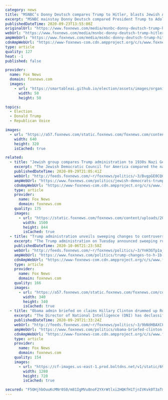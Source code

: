 ```yaml
---
category: news
title: "MSNBC’s Donny Deutsch compares Trump to Hitler, blasts Jewish Americans who support him"
excerpt: "MSNBC mainstay Donny Deutsch compared President Trump to Adolf Hitler on Wednesday morning and blasted Jewish Americans who plan to vote for him in November."
publishedDateTime: 2020-09-23T13:55:00Z
originalUrl: "https://www.foxnews.com/media/msnbc-donny-deutsch-trump-hitler"
webUrl: "https://www.foxnews.com/media/msnbc-donny-deutsch-trump-hitler"
ampWebUrl: "https://www.foxnews.com/media/msnbc-donny-deutsch-trump-hitler.amp"
cdnAmpWebUrl: "https://www-foxnews-com.cdn.ampproject.org/c/s/www.foxnews.com/media/msnbc-donny-deutsch-trump-hitler.amp"
type: article
quality: 127
heat: -1
published: false

provider:
  name: Fox News
  domain: foxnews.com
  images:
    - url: "https://smartableai.github.io/election/assets/images/organizations/foxnews.com-50x50.jpg"
      width: 50
      height: 50

topics:
  - Election
  - Donald Trump
  - Republican Voice

images:
  - url: "https://a57.foxnews.com/static.foxnews.com/foxnews.com/content/uploads/2019/10/640/320/Donny-Deutsch-donald-trump-MSNBC-AP.jpg?ve=1&tl=1"
    width: 640
    height: 320
    isCached: true

related:
  - title: "Jewish group compares Trump administration to 1930s Nazi Germany"
    excerpt: "The Jewish Democratic Council for America compared the nation under President Trump to Germany under Adolf Hitler in the 1930s in a new ad targeting Jewish voters in swing states. "
    publishedDateTime: 2020-09-29T21:05:41Z
    webUrl: "http://feeds.foxnews.com/~r/foxnews/politics/~3/BvgpGE0CQOo/jewish-democrats-trumps-america-nazi-germany"
    ampWebUrl: "https://www.foxnews.com/politics/jewish-democrats-trumps-america-nazi-germany.amp"
    cdnAmpWebUrl: "https://www-foxnews-com.cdn.ampproject.org/c/s/www.foxnews.com/politics/jewish-democrats-trumps-america-nazi-germany.amp"
    type: article
    provider:
      name: Fox News
      domain: foxnews.com
    quality: 175
    images:
      - url: "https://static.foxnews.com/foxnews.com/content/uploads/2020/09/trump-example.jpg"
        width: 1500
        height: 844
        isCached: true
  - title: "Trump administration unveils sweeping changes to controversial H-1B guest worker program"
    excerpt: "The Trump administration on Tuesday announced sweeping rule changes to the controversial H-1B guest worker program -- changes that the administration says will protect American wages, prevent abuse and hit more than a third of the tens of thousands of applications filed each year."
    publishedDateTime: 2020-10-06T21:23:58Z
    webUrl: "http://feeds.foxnews.com/~r/foxnews/politics/~3/YnH3GTp1a_c/trump-changes-to-h-1b-guest-worker-program"
    ampWebUrl: "https://www.foxnews.com/politics/trump-changes-to-h-1b-guest-worker-program.amp"
    cdnAmpWebUrl: "https://www-foxnews-com.cdn.ampproject.org/c/s/www.foxnews.com/politics/trump-changes-to-h-1b-guest-worker-program.amp"
    type: article
    provider:
      name: Fox News
      domain: foxnews.com
    quality: 166
    images:
      - url: "https://a57.foxnews.com/static.foxnews.com/foxnews.com/content/uploads/2018/09/340/340/i-8dn8554-xl.jpg?ve=1&tl=1"
        width: 340
        height: 340
        isCached: true
  - title: "Obama admin briefed on claims Hillary Clinton drummed up Russia controversy to vilify Trump, distract from emails"
    excerpt: "The Director of National Intelligence (DNI) has declassified information indicating that former President Obama's administration knew of allegations that former Democratic presidential nominee Hillary Clinton was attempting to tie Trump to Russia and distract from her email scandal in 2016 -- raising"
    publishedDateTime: 2020-09-29T21:33:24Z
    webUrl: "http://feeds.foxnews.com/~r/foxnews/politics/~3/9bNdHBAXCFc/obama-briefed-clinton-russia-vilify-trump-distract"
    ampWebUrl: "https://www.foxnews.com/politics/obama-briefed-clinton-russia-vilify-trump-distract.amp"
    cdnAmpWebUrl: "https://www-foxnews-com.cdn.ampproject.org/c/s/www.foxnews.com/politics/obama-briefed-clinton-russia-vilify-trump-distract.amp"
    type: article
    provider:
      name: Fox News
      domain: foxnews.com
    quality: 154
    images:
      - url: "https://cf-images.us-east-1.prod.boltdns.net/v1/static/694940094001/743cb30c-5d63-4ec9-aa85-301a9c796d0d/a31e0442-cf78-4648-8907-14d0198cdc5a/1280x720/match/image.jpg"
        width: 1280
        height: 720
        isCached: true

secured: "F5OHjhbOuuKcMNr0S0/m81IgMVu8noF2YXrWtlxi2HQKfH1TjnIVKvk0T3aTmNB7/VT28xUDAHBPf2Phow811ZwAG5jLKHQsKRGwK+CtW6Dupw+UxxT8Vq/lByBGxG76m3a5DzvBbAmS9y6vedYa/eD8qZD5rs/WCeMuzA6Ou8ZkFussPjEdnd3oKxdCc4CYnBXKTdjhoQ+g9OuXzVU87VJ9yF2PhxPtlY9+qvpizdxJumKOO9oo8ygCG4SUtaSwl5d+PAAlN15JItvnlA8RPbvcNsWWSxaAbbCOWwJlXYzinpfiaNa9iAJcS9nlSeYy8DqsaKchWPgdof0q7+pQ94zgDy7iKpy9joqG/R+FQGM=;SYacSrV6qAFUTWEJhbfeKQ=="
---
```


